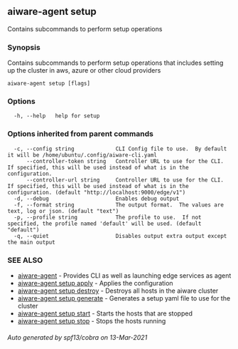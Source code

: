 ## aiware-agent setup

Contains subcommands to perform setup operations

### Synopsis

Contains subcommands to perform setup operations that includes setting up the cluster in aws, azure or other cloud providers

```
aiware-agent setup [flags]
```

### Options

```
  -h, --help   help for setup
```

### Options inherited from parent commands

```
  -c, --config string             CLI Config file to use.  By default it will be /home/ubuntu/.config/aiware-cli.yaml
      --controller-token string   Controller URL to use for the CLI.  If specified, this will be used instead of what is in the configuration.
      --controller-url string     Controller URL to use for the CLI.  If specified, this will be used instead of what is in the configuration. (default "http://localhost:9000/edge/v1")
  -d, --debug                     Enables debug output
  -f, --format string             The output format.  The values are text, log or json. (default "text")
  -p, --profile string            The profile to use.  If not specified, the profile named 'default' will be used. (default "default")
  -q, --quiet                     Disables output extra output except the main output
```

### SEE ALSO

* [aiware-agent](/cli/aiware-agent.md)	 - Provides CLI as well as launching edge services as agent
* [aiware-agent setup apply](/cli/aiware-agent_setup_apply.md)	 - Applies the configuration
* [aiware-agent setup destroy](/cli/aiware-agent_setup_destroy.md)	 - Destroys all hosts in the aiware cluster
* [aiware-agent setup generate](/cli/aiware-agent_setup_generate.md)	 - Generates a setup yaml file to use for the cluster
* [aiware-agent setup start](/cli/aiware-agent_setup_start.md)	 - Starts the hosts that are stopped
* [aiware-agent setup stop](/cli/aiware-agent_setup_stop.md)	 - Stops the hosts running

###### Auto generated by spf13/cobra on 13-Mar-2021
